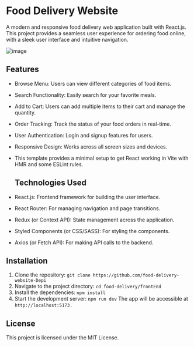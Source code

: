 # Food Delivery Website

A modern and responsive food delivery web application built with React.js. This project provides a seamless user experience for ordering food online, with a sleek user interface and intuitive navigation.

![image](https://github.com/user-attachments/assets/8b66906e-845c-4221-a99d-7a42faa3c934)


## Features
- Browse Menu: Users can view different categories of food items.
- Search Functionality: Easily search for your favorite meals.
- Add to Cart: Users can add multiple items to their cart and manage the quantity.
- Order Tracking: Track the status of your food orders in real-time.
- User Authentication: Login and signup features for users.
- Responsive Design: Works across all screen sizes and devices.
- This template provides a minimal setup to get React working in Vite with HMR and some ESLint rules.

  ## Technologies Used
- React.js: Frontend framework for building the user interface.
- React Router: For managing navigation and page transitions.
- Redux (or Context API): State management across the application.
- Styled Components (or CSS/SASS): For styling the components.
- Axios (or Fetch API): For making API calls to the backend.

## Installation
1. Clone the repository:
```git clone https://github.com/food-delivery-website-Depi```
2. Navigate to the project directory:
```cd food-delivery/frontEnd```
3. Install the dependencies:
```npm install```
4. Start the development server:
```npm run dev```
The app will be accessible at ```http://localhost:5173.```


## License
This project is licensed under the MIT License.














